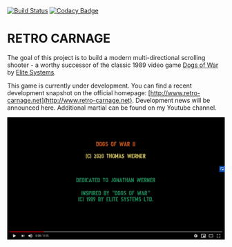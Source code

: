 [![Build Status](https://dev.azure.com/huddeldaddel/Personal%20Projects/_apis/build/status/huddeldaddel.retro-carnage?branchName=master)](https://dev.azure.com/huddeldaddel/Personal%20Projects/_build/latest?definitionId=10&branchName=master) [![Codacy Badge](https://app.codacy.com/project/badge/Grade/e0baf14057ec42eb8be297c3eaaabe3c)](https://www.codacy.com/manual/huddeldaddel/retro-carnage?utm_source=github.com&amp;utm_medium=referral&amp;utm_content=huddeldaddel/retro-carnage&amp;utm_campaign=Badge_Grade)

# RETRO CARNAGE

The goal of this project is to build a modern multi-directional scrolling shooter - a worthy successor of the classic 
1989 video game [Dogs of War](https://gamesdb.launchbox-app.com/games/details/41090) by 
[Elite Systems](http://www.elite-systems.co.uk).

This game is currently under development. You can find a recent development snapshot on the official homepage:
[http://www.retro-carnage.net](http://www.retro-carnage.net). Development news will be announced here. Additional 
martial can be found on my Youtube channel.

[![Watch the video](images/youtube-first-impression.png)](https://youtu.be/W5dJvoZUGt8)

